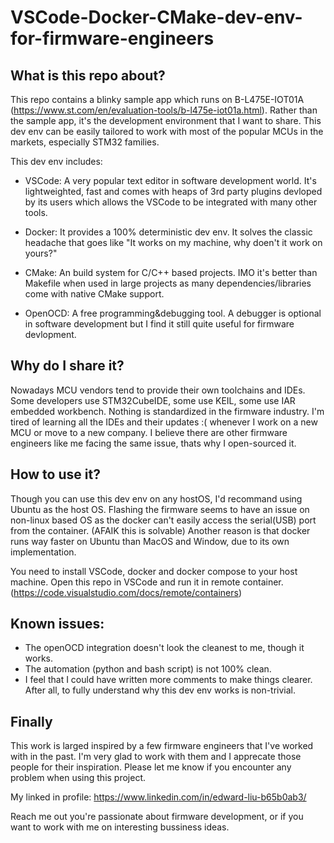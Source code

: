# VSCode-Docker-CMake-dev-env-for-firmware-engineers

## What is this repo about?

This repo contains a blinky sample app which runs on B-L475E-IOT01A (https://www.st.com/en/evaluation-tools/b-l475e-iot01a.html). Rather than the sample app, it's the development environment that I want to share. This dev env can be easily tailored to work with most of the popular MCUs in the markets, especially STM32 families.

This dev env includes:

- VSCode: A very popular text editor in software development world. It's lightweighted, fast and comes with heaps of 3rd party plugins devloped by its users which allows the VSCode to be integrated with many other tools.

- Docker: It provides a 100% deterministic dev env. It solves the classic headache that goes like "It works on my machine, why doen't it work on yours?"

- CMake: An build system for C/C++ based projects. IMO it's better than Makefile when used in large projects as many dependencies/libraries come with native CMake support.

- OpenOCD: A free programming&debugging tool. A debugger is optional in software development but I find it still quite useful for firmware devlopment.

## Why do I share it?

Nowadays MCU vendors tend to provide their own toolchains and IDEs. Some developers use STM32CubeIDE, some use KEIL, some use IAR embedded workbench. Nothing is standardized in the firmware industry. I'm tired of learning all the IDEs and their updates :( whenever I work on a new MCU or move to a new company. I believe there are other firmware engineers like me facing the same issue, thats why I open-sourced it.

## How to use it?

Though you can use this dev env on any hostOS, I'd recommand using Ubuntu as the host OS. Flashing the firmware seems to have an issue on non-linux based OS as the docker can't easily access the serial(USB) port from the container. (AFAIK this is solvable) Another reason is that docker runs way faster on Ubuntu than MacOS and Window, due to its own implementation.

You need to install VSCode, docker and docker compose to your host machine. Open this repo in VSCode and run it in remote container. (https://code.visualstudio.com/docs/remote/containers)

## Known issues:

- The openOCD integration doesn't look the cleanest to me, though it works.
- The automation (python and bash script) is not 100% clean.
- I feel that I could have written more comments to make things clearer. After all, to fully understand why this dev env works is non-trivial.

## Finally

This work is larged inspired by a few firmware engineers that I've worked with in the past. I'm very glad to work with them and I apprecate those people for their inspiration. Please let me know if you encounter any problem when using this project.

My linked in profile: https://www.linkedin.com/in/edward-liu-b65b0ab3/

Reach me out you're passionate about firmware development, or if you want to work with me on interesting bussiness ideas.
